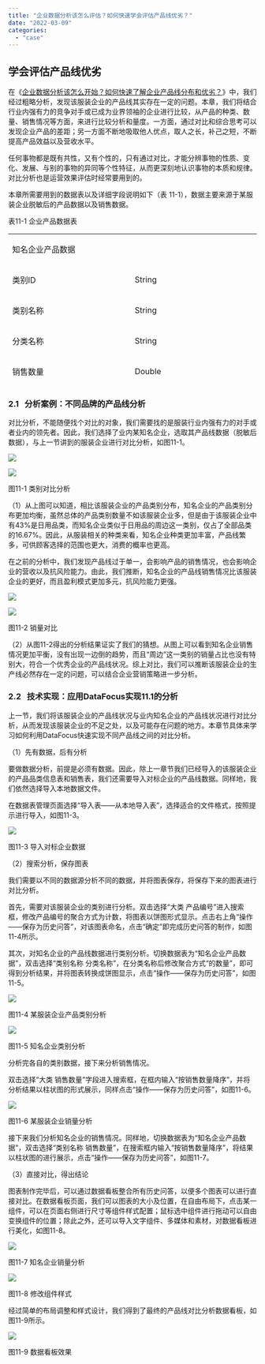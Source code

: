 ```yaml
---
title: "企业数据分析该怎么评估？如何快速学会评估产品线优劣？"
date: "2022-03-09"
categories: 
  - "case"
---
```


## 学会评估产品线优劣

在《[企业数据分析该怎么开始？如何快速了解企业产品线分布和优劣？](https://www.datafocus.ai/infos/42390.html)》中，我们经过粗略分析，发现该服装企业的产品线其实存在一定的问题。本章，我们将结合行业内强有力的竞争对手或已成为业界领袖的企业进行比较，从产品的种类、数量、销售情况等方面，来进行比较分析和量度。一方面，通过对比和综合思考可以发现企业产品的差距；另一方面不断地吸取他人优点，取人之长，补己之短，不断提高产品效益以及营收水平。

任何事物都是既有共性，又有个性的，只有通过对比，才能分辨事物的性质、变化、发展、与别的事物的异同等个性特征，从而更深刻地认识事物的本质和规律。对比分析也是运营效果评估时经常要用到的。

本章所需要用到的数据表以及详细字段说明如下（表 11-1），数据主要来源于某服装企业脱敏后的产品数据以及销售数据。

表11-1 企业产品数据表

<table id="FQfcG" class="ne-table aligncenter" style="height: 309px;" width="582"><tbody><tr><td style="width: 572px;" colspan="2"><p id="37c04cca7ed3939315822bb44d9c2be1" class="ne-p"><span class="ne-text">知名企业产品数据</span></p></td></tr><tr><td style="width: 282.922px;"><p id="ba5a14d0e42822326491cae43ee52223" class="ne-p"><span class="ne-text">类别</span><span class="ne-text">ID</span></p></td><td style="width: 283.078px;"><p id="3484ab2e6e6aad72da225fe3dd22864d" class="ne-p"><span class="ne-text">String</span></p></td></tr><tr><td style="width: 282.922px;"><p id="022cd35108832e265b4709e5b2edd5fa" class="ne-p"><span class="ne-text">类别名称</span></p></td><td style="width: 283.078px;"><p id="45885f23f508d4b9dae8edad910b8d91" class="ne-p"><span class="ne-text">String</span></p></td></tr><tr><td style="width: 282.922px;"><p id="963ccec1e8576211107bc73252f82f9c" class="ne-p"><span class="ne-text">分类名称</span></p></td><td style="width: 283.078px;"><p id="134dc2ab84b9e7cfdb6eff3fc1d157e1" class="ne-p"><span class="ne-text">String</span></p></td></tr><tr><td style="width: 282.922px;"><p id="1197ff08aa78498527a8672e5a5b7f99" class="ne-p"><span class="ne-text">销售数量</span></p></td><td style="width: 283.078px;"><p id="52cd7cbb7e019f11211b2396a5d9a382" class="ne-p"><span class="ne-text">Double</span></p></td></tr></tbody></table>

### 2.1   分析案例：不同品牌的产品线分析

对比分析，不能随便找个对比的对象，我们需要找的是服装行业内强有力的对手或者业内的领先者。因此，我们选择了业内某知名企业，选取其产品线数据（脱敏后数据），与上一节讲到的服装企业进行对比分析，如图11-1。

![](images/1646808419-图11-1-类别对比分析1.png)

![](images/1646808415-图11-1-类别对比分析2.png)

图11-1 类别对比分析

（1）从上图可以知道，相比该服装企业的产品类别分布，知名企业的产品类别分布更加均衡，虽然总体的产品类别数量不如该服装企业多，但是由于该服装企业中有43%是日用品类，而知名企业类似于日用品的周边这一类别，仅占了全部品类的16.67%。因此，从服装相关的种类来看，知名企业种类更加丰富，产品线繁多，可供顾客选择的范围也更大，消费的概率也更高。

在之前的分析中，我们发现产品线过于单一，会影响产品的销售情况，也会影响企业的营收以及抗风险能力。由此，我们推断，知名企业的产品线销售情况比该服装企业的更好，而且盈利模式更加多元，抗风险能力更强。

![](images/1646808412-图11-2-销量对比1.png)

![](images/1646808409-图11-2-销量对比2.png)

图11-2 销量对比

（2）从图11-2得出的分析结果证实了我们的猜想。从图上可以看到知名企业销售情况更加平衡，没有出现一边倒的趋势，而且“周边”这一类别的销量占比也没有特别大，符合一个优秀企业的产品线状况。综上对比，我们可以推断该服装企业的生产线必然存在一定的问题，可以结合企业营销策略进一步分析。

### 2.2   技术实现：应用DataFocus实现11.1的分析

上一节，我们将该服装企业的产品线状况与业内知名企业的产品线状况进行对比分析，从而发现该服装企业的不足之处，以及可能存在问题的地方。本章节具体来学习如何利用DataFocus快速实现不同产品线之间的对比分析。

（1）先有数据，后有分析

要做数据分析，前提是必须有数据。因此，除上一章节我们已经导入的该服装企业的产品品类信息表和销售表，我们还需要导入对标企业的产品线数据。同样地，我们依然选择导入本地数据文件。

在数据表管理页面选择“导入表——从本地导入表”，选择适合的文件格式，按照提示进行导入，如图11-3。

![](images/1646808404-图11-3-导入对标企业数据.png)

图11-3 导入对标企业数据

（2）搜索分析，保存图表

我们需要以不同的数据源分析不同的数据，并将图表保存，将保存下来的图表进行对比分析。

首先，需要对该服装企业的类别进行分析。双击选择“大类 产品编号”进入搜索框，修改产品编号的聚合方式为计数，将图表以饼图形式显示。点击右上角“操作——保存为历史问答”，对该图表命名，点击“确定”即完成历史问答的制作，如图11-4所示。

其次，对知名企业的产品线数据进行类别分析。切换数据表为“知名企业产品数据”，双击选择“类别名称 分类名称”，在分类名称后修改聚合方式“的数量”，即可得到分析结果，并将图表转换成饼图显示，点击“操作——保存为历史问答”，如图11-5。

![](images/1646808398-图11-4-某服装企业产品类别分析.png)

图11-4 某服装企业产品类别分析

![](images/1646808393-图11-5-知名企业类别分析.png)

图11-5 知名企业类别分析

分析完各自的类别数据，接下来分析销售情况。

双击选择“大类 销售数量”字段进入搜索框，在框内输入“按销售数量降序”，并将分析结果以柱状图的形式展示，同样点击“操作——保存为历史问答”，如图11-6。

![](images/1646808388-图11-6-某服装企业销量分析.png)

图11-6 某服装企业销量分析

接下来我们分析知名企业的销售情况。同样地，切换数据表为“知名企业产品数据”，双击选择“类别名称 销售数量”，在搜索框内输入“按销售数量降序”，将结果以柱状图的进行展示，点击“操作——保存为历史问答”，如图11-7。

（3）直接对比，得出结论

图表制作完毕后，可以通过数据看板整合所有历史问答，以便多个图表可以进行直接对比。在数据看板页面，我们可以图表的大小及位置，在自由布局下，点击某一组件，可以在页面右侧进行尺寸等组件样式配置；鼠标选中组件进行拖动可以自由变换组件的位置；除此之外，还可以导入文字组件、多媒体和素材，对数据看板进行美化，如图11-8。

![](images/1646808384-图11-7-知名企业销量分析.png)

图11-7 知名企业销量分析

![](images/1646808380-图11-8-修改组件样式.png)

图11-8 修改组件样式

经过简单的布局调整和样式设计，我们得到了最终的产品线对比分析数据看板，如图11-9所示。

![](images/1646808375-图11-9-数据看板效果.png)

图11-9 数据看板效果
